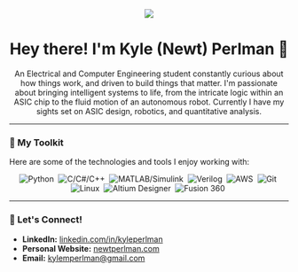 <div id="header" align="center">
  <img src="https://media4.giphy.com/media/Wj7lNjMNDxSmc/giphy.gif?cid=ecf05e47tyd5a3xytqpf8s4hffr4i8a5mpao82j8si3gclzr&rid=giphy.gif&ct=g"/>
</div>

<h1 align="center">Hey there! I'm Kyle (Newt) Perlman 👋</h1>

<p align="center">An Electrical and Computer Engineering student constantly curious about how things work, and driven to build things that matter. I'm passionate about bringing intelligent systems to life, from the intricate logic within an ASIC chip to the fluid motion of an autonomous robot. Currently I have my sights set on ASIC design, robotics, and quantitative analysis. </p>

---

### :wrench: My Toolkit

Here are some of the technologies and tools I enjoy working with:

<div id="tools" align="center">
  <img src="https://img.shields.io/badge/Python-3776AB?style=for-the-badge&logo=python&logoColor=white" alt="Python"/>&nbsp;
  <img src="https://img.shields.io/badge/C%2FCS%2FC%2B%2B-00599C?style=for-the-badge&logo=c%2B%2B&logoColor=white" alt="C/C#/C++"/>&nbsp;
  <img src="https://img.shields.io/badge/MATLAB%2FSimulink-0076A8?style=for-the-badge&logo=matlab&logoColor=white" alt="MATLAB/Simulink"/>&nbsp;
  <img src="https://img.shields.io/badge/Verilog-E70000?style=for-the-badge&logo=verilog&logoColor=white" alt="Verilog"/>&nbsp;
  <img src="https://img.shields.io/badge/AWS-232F3E?style=for-the-badge&logo=amazon-aws&logoColor=white" alt="AWS"/>&nbsp;
  <img src="https://img.shields.io/badge/Git-F05032?style=for-the-badge&logo=git&logoColor=white" alt="Git"/>&nbsp;
  <img src="https://img.shields.io/badge/Linux-FCC624?style=for-the-badge&logo=linux&logoColor=black" alt="Linux"/>&nbsp;
  <img src="https://img.shields.io/badge/Altium_Designer-A12B01?style=for-the-badge&logo=altium&logoColor=white" alt="Altium Designer"/>&nbsp;
  <img src="https://img.shields.io/badge/Fusion_360-FC4C02?style=for-the-badge&logo=autodesk-fusion-360&logoColor=white" alt="Fusion 360"/>&nbsp;
  </div>

---

### :handshake: Let's Connect!

* **LinkedIn:** [linkedin.com/in/kyleperlman](https://www.linkedin.com/in/kyleperlman)
* **Personal Website:** [newtperlman.com](https://newtperlman.com)
* **Email:** [kylemperlman@gmail.com](mailto:kylemperlman@gmail.com)

